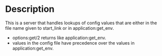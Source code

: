 # Description #

This is a server that handles lookups of config values that are either in the file name given to start_link or in application:get_env.
* options:get/2 returns like application:get_env.
* values in the config file have precedence over the values in application:get_env.
